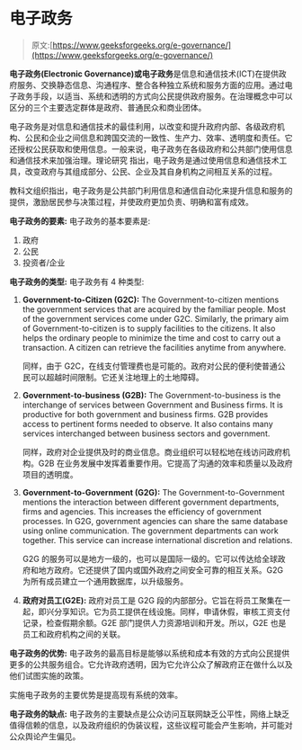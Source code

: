 # 电子政务

> 原文:[https://www.geeksforgeeks.org/e-governance/](https://www.geeksforgeeks.org/e-governance/)

**电子政务(Electronic Governance)或电子政务**是信息和通信技术(ICT)在提供政府服务、交换静态信息、沟通程序、整合各种独立系统和服务方面的应用。通过电子政务手段，以适当、系统和透明的方式向公民提供政府服务。在治理概念中可以区分的三个主要选定群体是政府、普通民众和商业团体。

电子政务是对信息和通信技术的最佳利用，以改变和提升政府内部、各级政府机构、公民和企业之间信息和跨国交流的一致性、生产力、效率、透明度和责任。它还授权公民获取和使用信息。一般来说，电子政务在各级政府和公共部门使用信息和通信技术来加强治理。理论研究
指出，电子政务是通过使用信息和通信技术工具，改变政府与其组成部分、公民、企业及其自身机构之间相互关系的过程。

教科文组织指出，电子政务是公共部门利用信息和通信自动化来提升信息和服务的提供，激励居民参与决策过程，并使政府更加负责、明确和富有成效。

**电子政务的要素:**
电子政务的基本要素是:

1.  政府
2.  公民
3.  投资者/企业

**电子政务的类型:**
电子政务有 4 种类型:

1.  **Government-to-Citizen (G2C):**
    The Government-to-citizen mentions the government services that are acquired by the familiar people. Most of the government services come under G2C. Similarly, the primary aim of Government-to-citizen is to supply facilities to the citizens. It also helps the ordinary people to minimize the time and cost to carry out a transaction. A citizen can retrieve the facilities anytime from anywhere.

    同样，由于 G2C，在线支付管理费也是可能的。政府对公民的便利使普通公民可以超越时间限制。它还关注地理上的土地障碍。

2.  **Government-to-business (G2B):**
    The Government-to-business is the interchange of services between Government and Business firms. It is productive for both government and business firms. G2B provides access to pertinent forms needed to observe. It also contains many services interchanged between business sectors and government.

    同样，政府对企业提供及时的商业信息。商业组织可以轻松地在线访问政府机构。G2B 在业务发展中发挥着重要作用。它提高了沟通的效率和质量以及政府项目的透明度。

3.  **Government-to-Government (G2G):**
    The Government-to-Government mentions the interaction between different government departments, firms and agencies. This increases the efficiency of government processes. In G2G, government agencies can share the same database using online communication. The government departments can work together. This service can increase international discretion and relations.

    G2G 的服务可以是地方一级的，也可以是国际一级的。它可以传达给全球政府和地方政府。它还提供了国内或国外政府之间安全可靠的相互关系。G2G 为所有成员建立一个通用数据库，以升级服务。

4.  **政府对员工(G2E):**
    政府对员工是 G2G 段的内部部分。它旨在将员工聚集在一起，即兴分享知识。它为员工提供在线设施。同样，申请休假，审核工资支付记录，检查假期余额。G2E 部门提供人力资源培训和开发。所以，G2E 也是员工和政府机构之间的关联。

**电子政务的优势:**
电子政务的最高目标是能够以系统和成本有效的方式向公民提供更多的公共服务组合。它允许政府透明，因为它允许公众了解政府正在做什么以及他们试图实施的政策。

实施电子政务的主要优势是提高现有系统的效率。

**电子政务的缺点:**
电子政务的主要缺点是公众访问互联网缺乏公平性，网络上缺乏值得信赖的信息，以及政府组织的伪装议程，这些议程可能会产生影响，并可能对公众舆论产生偏见。